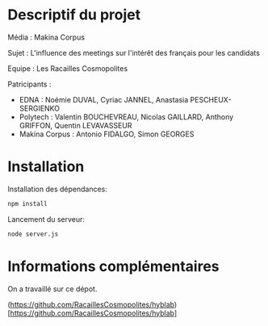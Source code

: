 # Descriptif du projet

Média : Makina Corpus

Sujet : L'influence des meetings sur l'intérêt des français pour les candidats

Equipe : Les Racailles Cosmopolites

Patricipants :

- EDNA : Noémie DUVAL, Cyriac JANNEL, Anastasia PESCHEUX-SERGIENKO
- Polytech : Valentin BOUCHEVREAU, Nicolas GAILLARD, Anthony GRIFFON, Quentin LEVAVASSEUR
- Makina Corpus : Antonio FIDALGO, Simon GEORGES

# Installation

Installation des dépendances:
```bash
npm install
```

Lancement du serveur:
```bash
node server.js
```

# Informations complémentaires

On a travaillé sur ce dépot.

(https://github.com/RacaillesCosmopolites/hyblab)[https://github.com/RacaillesCosmopolites/hyblab]
